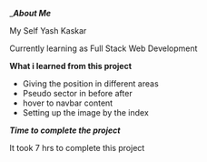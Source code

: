 __________About Me_________

My Self  Yash Kaskar 

Currently learning as Full Stack Web Development




____________What i learned from this project____________

*  Giving the position in different areas
*  Pseudo sector in before after
*  hover to navbar content
*  Setting up the image by the index

_____________Time to complete the project_____________

It took 7 hrs to complete this project 

